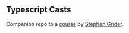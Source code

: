 ## Typescript Casts

Companion repo to a [course](https://www.udemy.com/course/typescript-the-complete-developers-guide/) by [Stephen Grider](https://github.com/StephenGrider).

